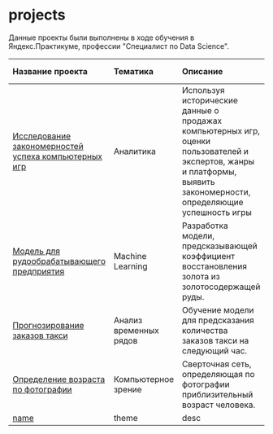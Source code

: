 # projects

Данные проекты были выполнены в ходе обучения в Яндекс.Практикуме, профессии "Специалист по Data Science".

| Название проекта | Тематика | Описание | Используемые инструменты | 
| :---------------------- | :---------------------- | :---------------------- | :---------------------- |
| [Исследование закономерностей успеха компьютерных игр](analytics) | Аналитика | Используя исторические данные о продажах компьютерных игр, оценки пользователей и экспертов, жанры и платформы, выявить закономерности, определяющие успешность игры | *pandas, matplotlib* |
| [Модель для рудообрабатывающего предприятия](machine-learning) | Machine Learning | Разработка модели, предсказывающей коэффициент восстановления золота из золотосодержащей руды. | *pandas, matplotlib, sklearn, catboost* |
| [Прогнозирование заказов такси](time-series) | Анализ временных рядов | Обучение модели для предсказания количества заказов такси на следующий час. | *pandas, sklearn, time-series analysis* |
| [Определение возраста по фотографии](age_recognition) | Компьютерное зрение | Сверточная сеть, определяющая по фотографии приблизительный возраст человека. | *Keras, ResNet* |
| [name](path) | theme | desc | *pandas, lib* |

